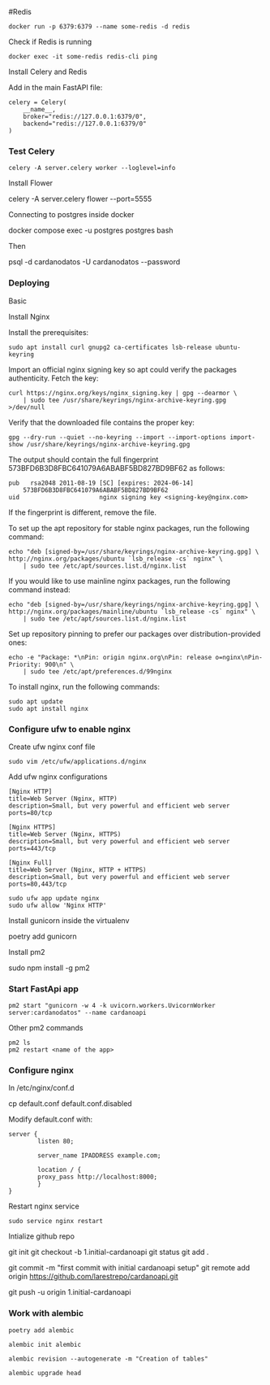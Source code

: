

#Redis

    docker run -p 6379:6379 --name some-redis -d redis

Check if Redis is running

    docker exec -it some-redis redis-cli ping

Install Celery and Redis

Add in the main FastAPI file:

    celery = Celery(
        __name__,
        broker="redis://127.0.0.1:6379/0",
        backend="redis://127.0.0.1:6379/0"
    )

### Test Celery

    celery -A server.celery worker --loglevel=info

Install Flower

celery -A server.celery flower --port=5555


Connecting to postgres inside docker

docker compose exec -u postgres postgres bash

Then 

psql -d cardanodatos -U cardanodatos --password

### Deploying 

Basic

Install Nginx

Install the prerequisites:

    sudo apt install curl gnupg2 ca-certificates lsb-release ubuntu-keyring

Import an official nginx signing key so apt could verify the packages authenticity. Fetch the key:

    curl https://nginx.org/keys/nginx_signing.key | gpg --dearmor \
        | sudo tee /usr/share/keyrings/nginx-archive-keyring.gpg >/dev/null

Verify that the downloaded file contains the proper key:

    gpg --dry-run --quiet --no-keyring --import --import-options import-show /usr/share/keyrings/nginx-archive-keyring.gpg

The output should contain the full fingerprint 573BFD6B3D8FBC641079A6ABABF5BD827BD9BF62 as follows:

    pub   rsa2048 2011-08-19 [SC] [expires: 2024-06-14]
        573BFD6B3D8FBC641079A6ABABF5BD827BD9BF62
    uid                      nginx signing key <signing-key@nginx.com>

If the fingerprint is different, remove the file.

To set up the apt repository for stable nginx packages, run the following command:

    echo "deb [signed-by=/usr/share/keyrings/nginx-archive-keyring.gpg] \
    http://nginx.org/packages/ubuntu `lsb_release -cs` nginx" \
        | sudo tee /etc/apt/sources.list.d/nginx.list

If you would like to use mainline nginx packages, run the following command instead:

    echo "deb [signed-by=/usr/share/keyrings/nginx-archive-keyring.gpg] \
    http://nginx.org/packages/mainline/ubuntu `lsb_release -cs` nginx" \
        | sudo tee /etc/apt/sources.list.d/nginx.list

Set up repository pinning to prefer our packages over distribution-provided ones:

    echo -e "Package: *\nPin: origin nginx.org\nPin: release o=nginx\nPin-Priority: 900\n" \
        | sudo tee /etc/apt/preferences.d/99nginx

To install nginx, run the following commands:

    sudo apt update
    sudo apt install nginx

### Configure ufw to enable nginx

Create ufw nginx conf file

    sudo vim /etc/ufw/applications.d/nginx

Add ufw nginx configurations

    [Nginx HTTP]
    title=Web Server (Nginx, HTTP)
    description=Small, but very powerful and efficient web server
    ports=80/tcp

    [Nginx HTTPS]
    title=Web Server (Nginx, HTTPS)
    description=Small, but very powerful and efficient web server
    ports=443/tcp

    [Nginx Full]
    title=Web Server (Nginx, HTTP + HTTPS)
    description=Small, but very powerful and efficient web server
    ports=80,443/tcp

    sudo ufw app update nginx
    sudo ufw allow 'Nginx HTTP'


Install gunicorn inside the virtualenv

poetry add gunicorn

Install pm2 

sudo npm install -g pm2

### Start FastApi app

    pm2 start "gunicorn -w 4 -k uvicorn.workers.UvicornWorker server:cardanodatos" --name cardanoapi

Other pm2 commands

    pm2 ls
    pm2 restart <name of the app>

### Configure nginx 

In /etc/nginx/conf.d 

cp default.conf default.conf.disabled

Modify default.conf with:

    server {
            listen 80;

            server_name IPADDRESS example.com;

            location / {
            proxy_pass http://localhost:8000;
            }
    }

Restart nginx service

    sudo service nginx restart

Intialize github repo

git init
git checkout -b 1.initial-cardanoapi
git status
git add .

git commit -m "first commit with initial cardanoapi setup"
git remote add origin https://github.com/larestrepo/cardanoapi.git

git push -u origin 1.initial-cardanoapi 


### Work with alembic

    poetry add alembic

    alembic init alembic

    alembic revision --autogenerate -m "Creation of tables"

    alembic upgrade head

    